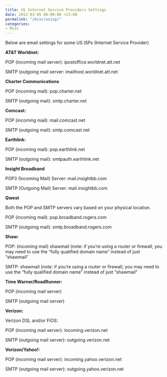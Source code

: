 ```yaml
---
title: US Internet Service Providers Settings
date: 2012-03-05 00:00:00 +13:00
permalink: "/misc/usisp/"
categories:
- Misc
---
```


Below are email settings for some US ISPs (Internet Service Provider)

**AT&T Worldnet:**

POP (incoming mail server): ipostoffice.worldnet.att.net
  
SMTP (outgoing mail server: imailhost.worldnet.att.net
  
**Charter Communications**

POP (incoming mail): pop.charter.net
  
SMTP (outgoing mail): smtp.charter.net

**Comcast:**

POP (incoming mail): mail.comcast.net
  
SMTP (outgoing mail): smtp.comcast.net
  
**Earthlink:**

POP (incoming mail): pop.earthlink.net
  
SMTP (outgoing mail): smtpauth.earthlink.net

**Insight Broadband**

POP3 (Incoming Mail) Server: mail.insightbb.com
  
SMTP (Outgoing Mail) Server: mail.insightbb.com

**Qwest**

Both the POP and SMTP servers vary based on your physical location.

POP (incoming mail): pop.broadband.rogers.com
  
SMTP (outgoing mail): smtp.broadband.rogers.com

**Shaw:**

POP: (incoming mail) shawmail (note: if you&#8217;re using a router or firewall, you may need to use the &#8220;fully qualified domain name&#8221; instead of just &#8220;shawmail&#8221;
  
SMTP: shawmail (note: if you&#8217;re using a router or firewall, you may need to use the &#8220;fully qualified domain name&#8221; instead of just &#8220;shawmail&#8221;

**Time Warner/RoadRunner:**

POP (incoming mail server)
  
SMTP (outgoing mail server)

**Verizon:**

Verizon DSL and/or FIOS:
  
POP (incoming mail server): incoming.verizon.net
  
SMTP (outgoing mail server): outgoing.verizon.net
  
**Verizon/Yahoo!:**
  
POP (incoming mail server): incoming.yahoo.verizon.net
  
SMTP (outgoing mail server): outgoing.yahoo.verizon.net
